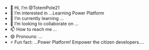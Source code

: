 - 👋 Hi, I’m @TotemPole21
- 👀 I’m interested in ...Learning Power Platform
- 🌱 I’m currently learning ...
- 💞️ I’m looking to collaborate on ...
- 📫 How to reach me ...
- 😄 Pronouns: ...
- ⚡ Fun fact: ...Power Platform! Empower the citizen developers....

<!---
TotemPole21/TotemPole21 is a ✨ special ✨ repository because its `README.md` (this file) appears on your GitHub profile.
You can click the Preview link to take a look at your changes.
--->

